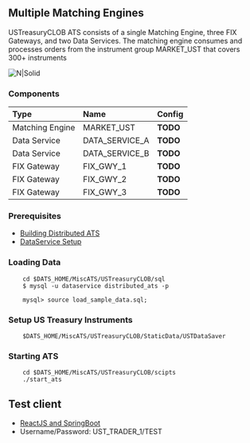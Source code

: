 ## Multiple Matching Engines

USTreasuryCLOB ATS consists of a single Matching Engine, three FIX Gateways, and two Data Services.
The matching engine consumes and processes orders from the instrument group MARKET_UST that covers 300+ instruments

![N|Solid](https://raw.githubusercontent.com/mkipnis/DistributedATS/master/docs/Diagrams/USTreasuryCLOB.png?raw=true)


### Components

| Type | Name     | Config                |
| :-------- | :------- | :------------------------- |
| Matching Engine | MARKET_UST | **TODO** |
| Data Service | DATA_SERVICE_A | **TODO** |
| Data Service | DATA_SERVICE_B | **TODO** |
| FIX Gateway | FIX_GWY_1 | **TODO** |
| FIX Gateway | FIX_GWY_2 | **TODO** |
| FIX Gateway | FIX_GWY_3 | **TODO** |


### Prerequisites
- [Building Distributed ATS](https://github.com/mkipnis/DistributedATS#Building-Distributed-ATS)
- [DataService Setup](https://github.com/mkipnis/DistributedATS/tree/master/DataService/sql/mysql)

### Loading Data
```
    cd $DATS_HOME/MiscATS/USTreasuryCLOB/sql
    $ mysql -u dataservice distributed_ats -p

    mysql> source load_sample_data.sql;    
```

### Setup US Treasury Instruments
```
    $DATS_HOME/MiscATS/USTreasuryCLOB/StaticData/USTDataSaver
```

### Starting ATS

```
    cd $DATS_HOME/MiscATS/USTreasuryCLOB/scipts
    ./start_ats
```

## Test client
- [ReactJS and SpringBoot ](https://github.com/mkipnis/DistributedATS/tree/master/misc_clients/spring_reactjs)
- Username/Password: UST_TRADER_1/TEST
